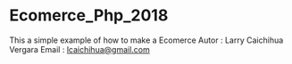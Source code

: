 # Ecomerce_Php_2018
This a simple example of how to make a Ecomerce 
Autor : Larry Caichihua Vergara
Email : lcaichihua@gmail.com
